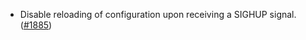 - Disable reloading of configuration upon receiving a SIGHUP signal. ([#1885](https://github.com/informalsystems/ibc-rs/issues/1885))
